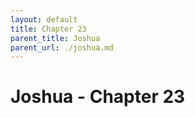 ```yaml
---
layout: default
title: Chapter 23
parent_title: Joshua
parent_url: ./joshua.md
---
```


# Joshua - Chapter 23
